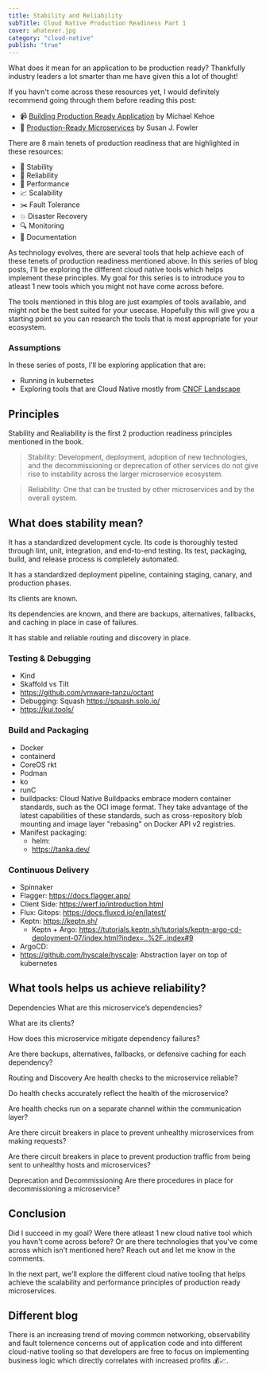 ```yaml
---
title: Stability and Reliability
subTitle: Cloud Native Production Readiness Part 1
cover: whatever.jpg
category: "cloud-native"
publish: "true"
---
```


What does it mean for an application to be production ready? Thankfully industry leaders a lot smarter than me have given this a lot of thought!

If you havn't come across these resources yet, I would definitely recommend going through them before reading this post:

- 📹 [Building Production Ready Application][production-ready-talk] by Michael Kehoe
- 📕 [Production-Ready Microservices][production-readiness-book] by Susan J. Fowler

There are 8 main tenets of production readiness that are highlighted in these resources:

- 🔗 Stability
- 🎯 Reliability
- 🥁 Performance
- 📈 Scalability
- ✂️ Fault Tolerance
- 💥 Disaster Recovery
- 🔍 Monitoring
- 📕 Documentation

As technology evolves, there are several tools that help achieve each of these tenets of production readiness mentioned above. In this series of blog posts, I'll be exploring the different cloud native tools which helps implement these principles. My goal for this series is to introduce you to atleast 1 new tools which you might not have come across before.

The tools mentioned in this blog are just examples of tools available, and might not be the best suited for your usecase. Hopefully this will give you a starting point so you can research the tools that is most appropriate for your ecosystem.

### Assumptions

In these series of posts, I'll be exploring application that are:

- Running in kubernetes
- Exploring tools that are Cloud Native mostly from [CNCF Landscape][cncf-landspace]

## Principles

Stability and Realiability is the first 2 production readiness principles mentioned in the book.

> Stability: Development, deployment, adoption of new technologies, and the decommissioning or deprecation of other services do not give rise to instability across the larger microservice ecosystem.

> Reliability: One that can be trusted by other microservices and by the overall system.

## What does stability mean?

It has a standardized development cycle. Its code is thoroughly tested through lint, unit, integration, and end-to-end testing. Its test, packaging, build, and release process is completely automated.

It has a standardized deployment pipeline, containing staging, canary, and production phases.

Its clients are known.

Its dependencies are known, and there are backups, alternatives, fallbacks, and caching in place in case of failures.

It has stable and reliable routing and discovery in place.





### Testing & Debugging

- Kind
- Skaffold vs Tilt
- https://github.com/vmware-tanzu/octant
- Debugging: Squash https://squash.solo.io/
- https://kui.tools/

### Build and Packaging

- Docker
- containerd
- CoreOS rkt
- Podman
- ko
- runC
- buildpacks: Cloud Native Buildpacks embrace modern container standards, such as the OCI image format. They take advantage of the latest capabilities of these standards, such as cross-repository blob mounting and image layer "rebasing" on Docker API v2 registries.
- Manifest packaging:
  - helm:
  - https://tanka.dev/

### Continuous Delivery

- Spinnaker
- Flagger: https://docs.flagger.app/
- Client Side: https://werf.io/introduction.html
- Flux: Gitops: https://docs.fluxcd.io/en/latest/
- Keptn: https://keptn.sh/
  - Keptn + Argo: https://tutorials.keptn.sh/tutorials/keptn-argo-cd-deployment-07/index.html?index=..%2F..index#9
- ArgoCD:
- https://github.com/hyscale/hyscale: Abstraction layer on top of kubernetes



## What tools helps us achieve reliability?

Dependencies
What are this microservice’s dependencies?

What are its clients?

How does this microservice mitigate dependency failures?

Are there backups, alternatives, fallbacks, or defensive caching for each dependency?

Routing and Discovery
Are health checks to the microservice reliable?

Do health checks accurately reflect the health of the microservice?

Are health checks run on a separate channel within the communication layer?

Are there circuit breakers in place to prevent unhealthy microservices from making requests?

Are there circuit breakers in place to prevent production traffic from being sent to unhealthy hosts and microservices?

Deprecation and Decommissioning
Are there procedures in place for decommissioning a microservice?


## Conclusion

Did I succeed in my goal? Were there atleast 1 new cloud native tool which you havn't come across before? Or are there technologies that you've come across which isn't mentioned here? Reach out and let me know in the comments.

In the next part, we'll explore the different cloud native tooling that helps achieve the scalability and performance principles of production ready microservices.

## Different blog

There is an increasing trend of moving common networking, observability and fault tolernence concerns out of application code and into different cloud-native tooling so that developers are free to focus on implementing business logic which directly correlates with increased profits 💰📈.


<!-- Links  -->

[production-readiness-book]: https://www.amazon.com.au/Production-Ready-Microservices-Standardized-Engineering-Organization/dp/1491965975/ref=asc_df_1491965975/?tag=googleshopdsk-22&linkCode=df0&hvadid=341791741598&hvpos=&hvnetw=g&hvrand=11583469740343046994&hvpone=&hvptwo=&hvqmt=&hvdev=c&hvdvcmdl=&hvlocint=&hvlocphy=9071462&hvtargid=pla-504426002607&psc=1

[production-ready-talk]: https://www.infoq.com/presentations/production-ready-applications/

[cncf-landspace]: https://landscape.cncf.io/
